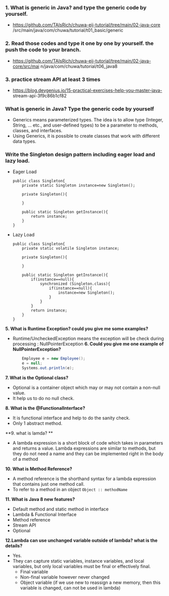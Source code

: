 ### 1. What is generic in Java? and type the generic code by yourself.
+ https://github.com/TAIsRich/chuwa-eij-tutorial/tree/main/02-java-core /src/main/java/com/chuwa/tutorial/t01_basic/generic
### 2. Read those codes and type it one by one by yourself. the push the code to your branch.
+ https://github.com/TAIsRich/chuwa-eij-tutorial/tree/main/02-java-core/src/mai n/java/com/chuwa/tutorial/t06_java8
### 3. practice stream API at least 3 times
+ https://blog.devgenius.io/15-practical-exercises-help-you-master-java- stream-api-3f9c86b1cf82

### What is generic in Java? Type the generic code by yourself
+ Generics means parameterized types. The idea is to allow type (Integer, String, … etc., and user-defined types) to be a parameter to methods, classes, and interfaces. 
+ Using Generics, it is possible to create classes that work with different data types.

### Write the Singleton design pattern including eager load and lazy load.
+ Eager Load
    ```
    public class Singleton{
        private static Singleton instance=new Singleton();

        private Singleton(){

        }

        public static Singleton getInstance(){
            return instance;
        }
    }
    ```

+ Lazy Load
    ```
    public class Singleton{
        private static volatile Singleton instance;

        private Singleton(){

        }

        public static Singleton getInstance(){
            if(instance==null){
                synchronized (Singleton.class){
                    if(instance==null){
                        instance=new Singleton();
                    }
                }
            }
            return instance;
        }
    }
    ```

**5. What is Runtime Exception? could you give me some examples?**
+ Runtime/UncheckedException means the exception will be check during processing : NullPointerException
**6. Could you give me one example of NullPointerException?**
    ```java
        Employee e = new Employee();
        e = null;
        Systems.out.println(e);

    ```

**7.  What is the Optional class?**
+ Optional is a container object which may or may not contain a non-null value. 
+ It help us to do no null check.

**8. What is the @FunctionalInterface?**
+ It is functional interface and help to do the sanity check.
+ Only 1 abstract method.

**9. what is lamda? **
+ A lambda expression is a short block of code which takes in parameters and returns a value. Lambda expressions are similar to methods, but they do not need a name and they can be implemented right in the body of a method

**10. What is Method Reference?**
+ A method reference is the shorthand syntax for a lambda expression that contains just one method call.
+ To refer to a method in an object ``Object :: methodName``

**11. What is Java 8 new features?**
+ Default method and static method in interface
+ Lambda & Functional Interface
+ Method reference
+ Stream API
+ Optional

**12.Lambda can use unchanged variable outside of lambda? what is the details?**
+ Yes.
+ They can capture static variables, instance variables, and local variables, but only local variables must be final or effectively final.
    + Final variable 
    + Non-final variable however never changed 
    + Object variable (if we use new to reassign a new memory, then this variable is changed, can not be used in lambda)